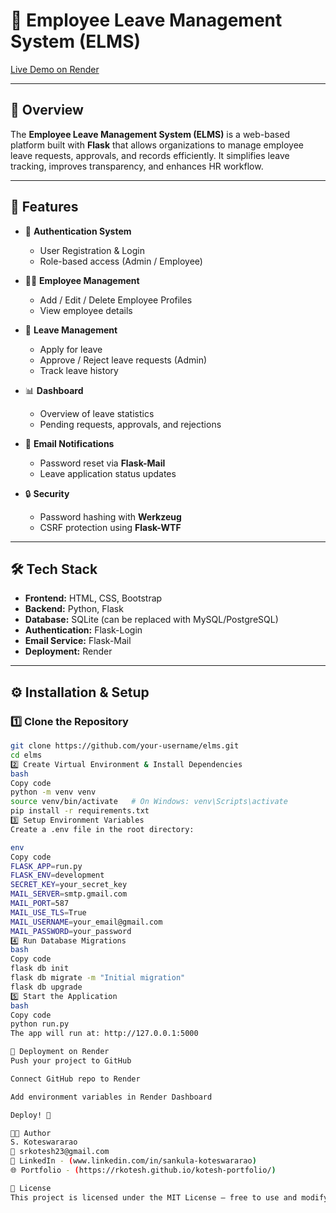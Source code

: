 # 🏫 Employee Leave Management System (ELMS)

[Live Demo on Render](https://elms-3.onrender.com)

---

## 📌 Overview
The **Employee Leave Management System (ELMS)** is a web-based platform built with **Flask** that allows organizations to manage employee leave requests, approvals, and records efficiently. It simplifies leave tracking, improves transparency, and enhances HR workflow.

---

## 🚀 Features
- 🔐 **Authentication System**
  - User Registration & Login  
  - Role-based access (Admin / Employee)

- 👨‍💼 **Employee Management**
  - Add / Edit / Delete Employee Profiles  
  - View employee details  

- 📅 **Leave Management**
  - Apply for leave  
  - Approve / Reject leave requests (Admin)  
  - Track leave history  

- 📊 **Dashboard**
  - Overview of leave statistics  
  - Pending requests, approvals, and rejections  

- 📧 **Email Notifications**
  - Password reset via **Flask-Mail**  
  - Leave application status updates  

- 🔒 **Security**
  - Password hashing with **Werkzeug**  
  - CSRF protection using **Flask-WTF**

---

## 🛠️ Tech Stack
- **Frontend:** HTML, CSS, Bootstrap  
- **Backend:** Python, Flask  
- **Database:** SQLite (can be replaced with MySQL/PostgreSQL)  
- **Authentication:** Flask-Login  
- **Email Service:** Flask-Mail  
- **Deployment:** Render  

---

## ⚙️ Installation & Setup

### 1️⃣ Clone the Repository
```bash
git clone https://github.com/your-username/elms.git
cd elms
2️⃣ Create Virtual Environment & Install Dependencies
bash
Copy code
python -m venv venv
source venv/bin/activate   # On Windows: venv\Scripts\activate
pip install -r requirements.txt
3️⃣ Setup Environment Variables
Create a .env file in the root directory:

env
Copy code
FLASK_APP=run.py
FLASK_ENV=development
SECRET_KEY=your_secret_key
MAIL_SERVER=smtp.gmail.com
MAIL_PORT=587
MAIL_USE_TLS=True
MAIL_USERNAME=your_email@gmail.com
MAIL_PASSWORD=your_password
4️⃣ Run Database Migrations
bash
Copy code
flask db init
flask db migrate -m "Initial migration"
flask db upgrade
5️⃣ Start the Application
bash
Copy code
python run.py
The app will run at: http://127.0.0.1:5000

🚀 Deployment on Render
Push your project to GitHub

Connect GitHub repo to Render

Add environment variables in Render Dashboard

Deploy! 🎉

👨‍💻 Author
S. Koteswararao
📧 srkotesh23@gmail.com
💼 LinkedIn - (www.linkedin.com/in/sankula-koteswararao)
🌐 Portfolio - (https://rkotesh.github.io/kotesh-portfolio/)

📜 License
This project is licensed under the MIT License – free to use and modify.
